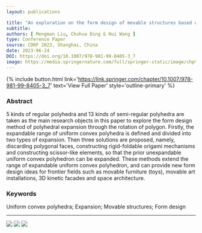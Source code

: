```yaml
---
layout: publications

title: "An exploration on the form design of movable structures based on uniform convex polyhedral expansion"
subtitle:
authors: [ Mengman Liu, Chuhua Ding & Hui Wang ]
type: Conference Paper
source: CDRF 2023, Shanghai, China
date: 2023-06-24
DOI: https://doi.org/10.1007/978-981-99-8405-3_7
image: https://media.springernature.com/full/springer-static/image/chp%3A10.1007%2F978-981-99-8405-3_7/MediaObjects/609918_1_En_7_Fig12_HTML.png?as=webp
---
```



{% include button.html link='https://link.springer.com/chapter/10.1007/978-981-99-8405-3_7' text='View Full Paper' style='outline-primary' %}



### Abstract

5 kinds of regular polyhedra and 13 kinds of semi-regular polyhedra are taken as the main research objects in this paper 
to explore the form design method of polyhedral expansion through the rotation of polygon. Firstly, the expandable range 
of uniform convex polyhedra is defined and divided into two types of expansion. Then three solutions are proposed, 
namely, discarding polygonal faces, constructing rigid-foldable origami mechanisms and constructing scissor-like 
elements, so that the prior unexpandable uniform convex polyhedron can be expanded. These methods extend the range of 
expandable uniform convex polyhedron, and can provide new form design ideas for frontier fields such as movable 
furniture (toys), movable art installations, 3D kinetic facades and space architecture.

### Keywords

Uniform convex polyhedra; Expansion; Movable structures; Form design

---

![](https://media.springernature.com/full/springer-static/image/chp%3A10.1007%2F978-981-99-8405-3_7/MediaObjects/609918_1_En_7_Fig6_HTML.png)
![](https://media.springernature.com/full/springer-static/image/chp%3A10.1007%2F978-981-99-8405-3_7/MediaObjects/609918_1_En_7_Fig10_HTML.png?as=webp)
![](https://media.springernature.com/full/springer-static/image/chp%3A10.1007%2F978-981-99-8405-3_7/MediaObjects/609918_1_En_7_Fig12_HTML.png?as=webp)